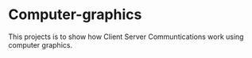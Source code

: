# Computer-graphics
This projects is to show how Client Server Communtications work using computer graphics.
